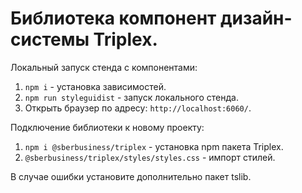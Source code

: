 # Библиотека компонент дизайн-системы Triplex.

Локальный запуск стенда с компонентами:

1. `npm i` - установка зависимостей.
2. `npm run styleguidist` - запуск локального стенда.
3. Открыть браузер по адресу: `http://localhost:6060/`.


Подключение библиотеки к новому проекту:

1. `npm i @sberbusiness/triplex` - установка npm пакета Triplex. 
2. `@sberbusiness/triplex/styles/styles.css` - импорт стилей. 

В случае ошибки установите дополнительно пакет tslib.